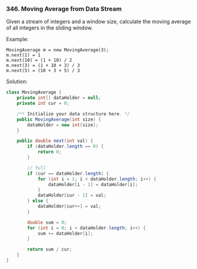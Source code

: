 ### 346. Moving Average from Data Stream
Given a stream of integers and a window size, calculate the moving average of all integers in the sliding window.

Example:
```
MovingAverage m = new MovingAverage(3);
m.next(1) = 1
m.next(10) = (1 + 10) / 2
m.next(3) = (1 + 10 + 3) / 3
m.next(5) = (10 + 3 + 5) / 3
```

Solution:
```java
class MovingAverage {
    private int[] dataHolder = null;
    private int cur = 0;

    /** Initialize your data structure here. */
    public MovingAverage(int size) {
        dataHolder = new int[size];
    }

    public double next(int val) {
        if (dataHolder.length == 0) {
            return 0;
        }

        // full
        if (cur == dataHolder.length) {
            for (int i = 1; i < dataHolder.length; i++) {
                dataHolder[i - 1] = dataHolder[i];
            }
            dataHolder[cur - 1] = val;
        } else {
            dataHolder[cur++] = val;
        }

        double sum = 0;
        for (int i = 0; i < dataHolder.length; i++) {
            sum += dataHolder[i];
        }

        return sum / cur;
    }
}
```
 